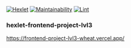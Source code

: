 [![Hexlet](https://github.com/ysemenyuk/frontend-project-lvl3/workflows/Hexlet/badge.svg)](https://github.com/ysemenyuk/frontend-project-lvl3/actions)
[![Maintainability](https://api.codeclimate.com/v1/badges/b69b22f8c831d800d1e1/maintainability)](https://codeclimate.com/github/ysemenyuk/frontend-project-lvl3/maintainability)
[![Lint](https://github.com/ysemenyuk/frontend-project-lvl3/workflows/Lint/badge.svg)](https://github.com/ysemenyuk/frontend-project-lvl3/actions)

### hexlet-frontend-project-lvl3

https://frontend-project-lvl3-wheat.vercel.app/
